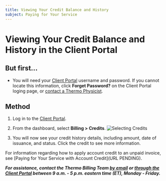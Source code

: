 ```yaml
---
title: Viewing Your Credit Balance and History
subject: Paying for Your Service
---
```


# Viewing Your Credit Balance and History in the Client Portal

## But first...
* You will need your [Client Portal](https://www.thermo.io/login/) username and password. If you cannot locate this information, click **Forget Password?** on the Client Portal loging page, or [contact a Thermo Physicist](mailto:physicists@thermo.io).

## Method
1. Log in to the [Client Portal](https://www.thermo.io/login/).
2. From the dashboard, select **Billing > Credits**.
   ![Selecting Credits](https://raw.githubusercontent.com/thermoio/docs/master/images/viewing-your-credit-balance-and-history/2017-11-14_19-01-40.png)

3. You will now see your credit history details, including amount, date of issuance, and status. Click the credit to see more information.
   
For information regarding how to apply account credit to an unpaid invoice, see [Paying for Your Service with Account Credit](URL PENDING).

**_For assistance, contact the Thermo Billing Team [by email](mailto:billing@thermo.io) or [through the Client Portal](https://www.thermo.io/login/) between 9 a.m. - 5 p.m. eastern time (ET), Monday - Friday._**
